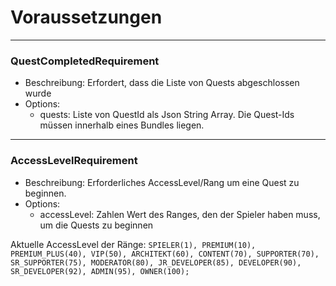 # Voraussetzungen

***

### QuestCompletedRequirement

- Beschreibung: Erfordert, dass die Liste von Quests abgeschlossen wurde
- Options:
    - quests: Liste von QuestId als Json String Array. Die Quest-Ids müssen innerhalb eines Bundles liegen.

***

### AccessLevelRequirement

- Beschreibung: Erforderliches AccessLevel/Rang um eine Quest zu beginnen.
- Options:
    - accessLevel: Zahlen Wert des Ranges, den der Spieler haben muss, um die Quests zu beginnen

Aktuelle AccessLevel der Ränge:
``
SPIELER(1), PREMIUM(10), PREMIUM_PLUS(40), VIP(50), ARCHITEKT(60), CONTENT(70), SUPPORTER(70), SR_SUPPORTER(75), MODERATOR(80), JR_DEVELOPER(85), DEVELOPER(90), SR_DEVELOPER(92), ADMIN(95), OWNER(100);
``
